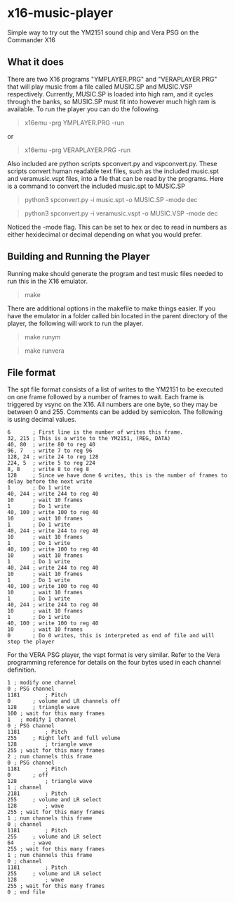 # x16-music-player
Simple way to try out the YM2151 sound chip and Vera PSG on the Commander X16


## What it does
There are two X16 programs "YMPLAYER.PRG" and "VERAPLAYER.PRG" that will play music from a file called MUSIC.SP and MUSIC.VSP respectively.
Currently, MUSIC.SP is loaded into high ram, and it cycles through the banks, so MUSIC.SP must fit into however much high ram is available.
To run the player you can do the following.
> x16emu -prg YMPLAYER.PRG -run

or
> x16emu -prg VERAPLAYER.PRG -run

Also included are python scripts spconvert.py and vspconvert.py.  These scripts convert human readable text files, such as the included music.spt and veramusic.vspt files, into a file that can be read by the programs.
Here is a command to convert the included music.spt to MUSIC.SP
>python3 spconvert.py -i music.spt -o MUSIC.SP -mode dec

>python3 spconvert.py -i veramusic.vspt -o MUSIC.VSP -mode dec

Noticed the -mode flag.  This can be set to hex or dec to read in numbers as either hexidecimal or decimal depending on what you would prefer.

## Building and Running the Player

Running make should generate the program and test music files needed to run this in the X16 emulator.
>make

There are additional options in the makefile to make things easier.  If you have the emulator in a folder called bin located in the parent directory of the player, the following will work to run the player.
>make runym

>make runvera

## File format
The spt file format consists of a list of writes to the YM2151 to be executed on one frame followed by a number of frames to wait.  Each frame is triggered by vsync on the X16.  All numbers are one byte, so they may be between 0 and 255.
Comments can be added by semicolon.  The following is using decimal values.
```
6       ; First line is the number of writes this frame.
32, 215 ; This is a write to the YM2151, (REG, DATA)
40, 80  ; write 80 to reg 40
96, 7   ; write 7 to reg 96
128, 24	; write 24 to reg 128
224, 5	; write 5 to reg 224
8, 8    ; write 8 to reg 8
128     ; Since we have done 6 writes, this is the number of frames to delay before the next write
1       ; Do 1 write
40, 244 ; write 244 to reg 40
10      ; wait 10 frames
1       ; Do 1 write
40, 100 ; write 100 to reg 40
10      ; wait 10 frames
1       ; Do 1 write
40, 244 ; write 244 to reg 40
10      ; wait 10 frames
1       ; Do 1 write
40, 100 ; write 100 to reg 40
10      ; wait 10 frames
1       ; Do 1 write
40, 244 ; write 244 to reg 40
10      ; wait 10 frames
1       ; Do 1 write
40, 100 ; write 100 to reg 40
10      ; wait 10 frames
1       ; Do 1 write
40, 244 ; write 244 to reg 40
10      ; wait 10 frames
1       ; Do 1 write
40, 100 ; write 100 to reg 40
10      ; wait 10 frames
0       ; Do 0 writes, this is interpreted as end of file and will stop the player
```
For the VERA PSG player, the vspt format is very similar.  Refer to the Vera programming reference for details on the four bytes used in each channel definition.
```
1 ; modify one channel
0 ; PSG channel
1181		; Pitch
0		; volume and LR channels off
128		; triangle wave
100 ; wait for this many frames
1	; modify 1 channel
0 ; PSG channel
1181 		; Pitch
255		; Right left and full volume
128 		; triangle wave
255 ; wait for this many frames
2 ; num channels this frame
0 ; PSG channel
1181 		; Pitch
0		; off
128 		; triangle wave
1 ; channel
2181 		; Pitch
255		; volume and LR select
128 		; wave
255 ; wait for this many frames
1 ; num channels this frame
0 ; channel
1181 		; Pitch
255		; volume and LR select
64 		; wave
255 ; wait for this many frames
1 ; num channels this frame
0 ; channel
1181 		; Pitch
255		; volume and LR select
128 		; wave
255 ; wait for this many frames
0 ; end file
```
